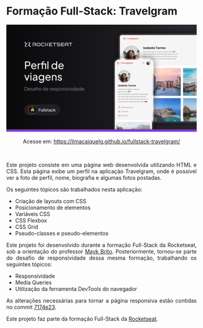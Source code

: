 # Formação Full-Stack: Travelgram

<img src="assets/readme-image.png" alt="Banner do Projeto">

<p align="center">Acesse em: <a href="https://limacaiquelg.github.io/fullstack-travelgram/">https://limacaiquelg.github.io/fullstack-travelgram/</a></p>

<br>

<p align="justify">Este projeto consiste em uma página web desenvolvida utilizando HTML e CSS. Esta página exibe um perfil na aplicação Travelgram, onde é possível ver a foto de perfil, nome, biografia e algumas fotos postadas.</p> 

<p align="justify">Os seguintes tópicos são trabalhados nesta aplicação: </p>

<ul>
  <li>Criação de layouts com CSS</li>
  <li>Posicionamento de elementos</li>
  <li>Variáveis CSS</li>
  <li>CSS Flexbox</li>
  <li>CSS Grid</li>
  <li>Pseudo-classes e pseudo-elementos</li>
</ul>

<p align="justify">Este projeto foi desenvolvido durante a formação Full-Stack da Rocketseat, sob a orientação do professor <a href="https://github.com/maykbrito">Mayk Brito</a>. Posteriormente, tornou-se parte do desafio de responsividade dessa mesma formação, trabalhando os seguintes tópicos: </p>

<ul>
    <li>Responsividade</li>
    <li>Media Queries</li>
    <li>Utilização da ferramenta DevTools do navegador</li>
</ul>

<p align="justify">As alterações necessárias para tornar a página responsiva estão contidas no commit <a href="https://github.com/limacaiquelg/fullstack-travelgram/commit/7174e2376f8c74a4cbc9089e8c8b815aae8c0c2f">7174e23</a>.</p>

<p align="justify">Este projeto faz parte da formação Full-Stack da <a href="https://www.rocketseat.com.br">Rocketseat</a>.</p>